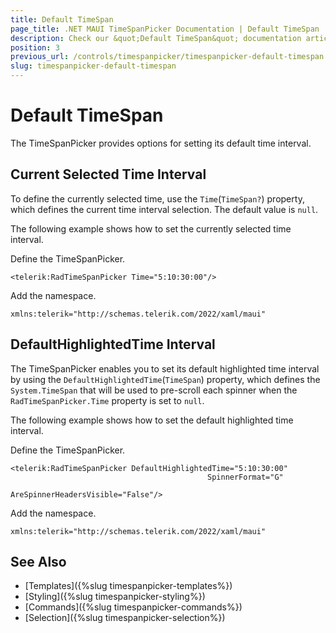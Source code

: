```yaml
---
title: Default TimeSpan
page_title: .NET MAUI TimeSpanPicker Documentation | Default TimeSpan
description: Check our &quot;Default TimeSpan&quot; documentation article for Telerik TimeSpanPicker for .NET MAUI.
position: 3
previous_url: /controls/timespanpicker/timespanpicker-default-timespan
slug: timespanpicker-default-timespan
---
```


# Default TimeSpan

The TimeSpanPicker provides options for setting its default time interval.

## Current Selected Time Interval

To define the currently selected time, use the `Time`(`TimeSpan?`) property, which defines the current time interval selection. The default value is `null`.

The following example shows how to set the currently selected time interval.

Define the TimeSpanPicker.

```XAML
<telerik:RadTimeSpanPicker Time="5:10:30:00"/>
```

Add the namespace.

```XAML
xmlns:telerik="http://schemas.telerik.com/2022/xaml/maui"
```



## DefaultHighlightedTime Interval

The TimeSpanPicker enables you to set its default highlighted time interval by using the  `DefaultHighlightedTime`(`TimeSpan`) property, which defines the `System.TimeSpan` that will be used to pre-scroll each spinner when the `RadTimeSpanPicker.Time` property is set to `null`.

The following example shows how to set the default highlighted time interval.

Define the TimeSpanPicker.

```XAML
<telerik:RadTimeSpanPicker DefaultHighlightedTime="5:10:30:00"
                                            SpinnerFormat="G"
                                            AreSpinnerHeadersVisible="False"/>
```

Add the namespace.

```XAML
xmlns:telerik="http://schemas.telerik.com/2022/xaml/maui"
```



## See Also

- [Templates]({%slug timespanpicker-templates%})
- [Styling]({%slug timespanpicker-styling%})
- [Commands]({%slug timespanpicker-commands%})
- [Selection]({%slug timespanpicker-selection%})

